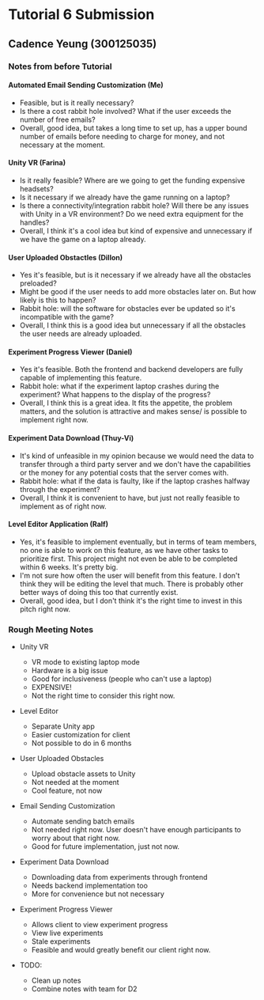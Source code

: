 # Tutorial 6 Submission

## Cadence Yeung (300125035)

### Notes from before Tutorial

#### Automated Email Sending Customization (Me)

- Feasible, but is it really necessary?
- Is there a cost rabbit hole involved? What if the user exceeds the number of free emails?
- Overall, good idea, but takes a long time to set up, has a upper bound number of emails before needing to charge for money, and not necessary at the moment.

#### Unity VR (Farina)

- Is it really feasible? Where are we going to get the funding expensive headsets?
- Is it necessary if we already have the game running on a laptop?
- Is there a connectivity/integration rabbit hole? Will there be any issues with Unity in a VR environment? Do we need extra equipment for the handles?
- Overall, I think it's a cool idea but kind of expensive and unnecessary if we have the game on a laptop already.

#### User Uploaded Obstactles (Dillon)

- Yes it's feasible, but is it necessary if we already have all the obstacles preloaded?
- Might be good if the user needs to add more obstacles later on. But how likely is this to happen?
- Rabbit hole: will the software for obstacles ever be updated so it's incompatible with the game?
- Overall, I think this is a good idea but unnecessary if all the obstacles the user needs are already uploaded.

#### Experiment Progress Viewer (Daniel)

- Yes it's feasible. Both the frontend and backend developers are fully capable of implementing this feature.
- Rabbit hole: what if the experiment laptop crashes during the experiment? What happens to the display of the progress?
- Overall, I think this is a great idea. It fits the appetite, the problem matters, and the solution is attractive and makes sense/ is possible to implement right now.

#### Experiment Data Download (Thuy-Vi)

- It's kind of unfeasible in my opinion because we would need the data to transfer through a third party server and we don't have the capabilities or the money for any potential costs that the server comes with.
- Rabbit hole: what if the data is faulty, like if the laptop crashes halfway through the experiment? 
- Overall, I think it is convenient to have, but just not really feasible to implement as of right now.

#### Level Editor Application (Ralf)

- Yes, it's feasible to implement eventually, but in terms of team members, no one is able to work on this feature, as we have other tasks to prioritize first. This project might not even be able to be completed within 6 weeks. It's pretty big.
- I'm not sure how often the user will benefit from this feature. I don't think they will be editing the level that much. There is probably other better ways of doing this too that currently exist.
- Overall, good idea, but I don't think it's the right time to invest in this pitch right now.

### Rough Meeting Notes
- Unity VR
    - VR mode to existing laptop mode
    - Hardware is a big issue
    - Good for inclusiveness (people who can't use a laptop)
    - EXPENSIVE!
    - Not the right time to consider this right now.
- Level Editor
    - Separate Unity app
    - Easier customization for client
    - Not possible to do in 6 months
- User Uploaded Obstacles
    - Upload obstacle assets to Unity
    - Not needed at the moment
    - Cool feature, not now
- Email Sending Customization
    - Automate sending batch emails
    - Not needed right now. User doesn't have enough participants to worry about that right now.
    - Good for future implementation, just not now.
- Experiment Data Download
    - Downloading data from experiments through frontend
    - Needs backend implementation too
    - More for convenience but not necessary 
- Experiment Progress Viewer
    - Allows client to view experiment progress
    - View live experiments
    - Stale experiments
    - Feasible and would greatly benefit our client right now.

- TODO:
    - Clean up notes
    - Combine notes with team for D2
